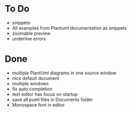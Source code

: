 # To Do

* snippets
* All examples from Plantuml documentation as snippets
* zoomable preview
* underline errors

# Done

* multiple PlantUml diagrams in one source window
* nice default document
* multiple windows
* fix auto completion
* text editor has focus on startup
* save all puml files in Documents folder
* Monospace font in editor
